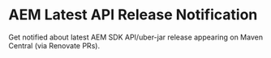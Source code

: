 AEM Latest API Release Notification
======

Get notified about latest AEM SDK API/uber-jar release appearing on Maven Central (via Renovate PRs).
